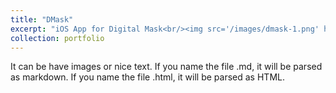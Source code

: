 ```yaml
---
title: "DMask"
excerpt: "iOS App for Digital Mask<br/><img src='/images/dmask-1.png' height="300" width="500">"
collection: portfolio
---
```


It can be have images or nice text. If you name the file .md, it will be parsed as markdown. If you name the file .html, it will be parsed as HTML. 
